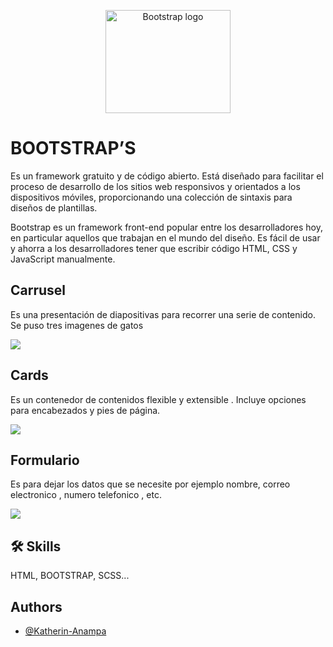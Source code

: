 <p align="center">
    <img src="https://getbootstrap.com/docs/5.3/assets/brand/bootstrap-logo-shadow.png" alt="Bootstrap logo" width="200" height="165">

</p>

# BOOTSTRAP’S
 
Es un framework gratuito y de código abierto. Está diseñado para facilitar el proceso de desarrollo de los sitios web responsivos y orientados a los dispositivos móviles, proporcionando una colección de sintaxis para diseños de plantillas.

Bootstrap es un framework front-end popular entre los desarrolladores hoy, en particular aquellos que trabajan en el mundo del diseño. Es fácil de usar y ahorra a los desarrolladores tener que escribir código HTML, CSS y JavaScript manualmente.


## Carrusel

Es una presentación de diapositivas para recorrer una serie de contenido. Se puso tres imagenes de gatos
<p>
<img src="https://media.giphy.com/media/v1.Y2lkPTc5MGI3NjExdzMwaXc4cTloN29zbHJmZ21hZDlvdWwwdzVoeTdxdTRucXowdjN0MSZlcD12MV9pbnRlcm5hbF9naWZfYnlfaWQmY3Q9Zw/br5ToYeEUZdny/giphy.gif">
</p>

## Cards

Es un contenedor de contenidos flexible y extensible . Incluye opciones para encabezados y pies de página.

<img src=" https://i.ytimg.com/vi/ibfE0GnGYw8/hqdefault.jpg">


## Formulario
Es para dejar los datos que se necesite por ejemplo nombre, correo electronico , numero telefonico , etc.

<img src="https://media.giphy.com/media/v1.Y2lkPTc5MGI3NjExdDNjOTljMWUwajE0OXZ3OGFtdmpvcHN3dmpudDA2cmw2MTJzYTlwaCZlcD12MV9pbnRlcm5hbF9naWZfYnlfaWQmY3Q9Zw/xTiN0L7EW5trfOvEk0/giphy.gif">

## 🛠 Skills
HTML, BOOTSTRAP, SCSS...

## Authors

- [@Katherin-Anampa](https://www.github.com/kate-anampa)